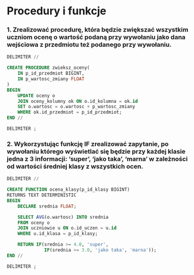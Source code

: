 # Procedury i funkcje

### 1. Zrealizować procedurę, która będzie zwiększać wszystkim uczniom ocenę o wartość podaną przy wywołaniu jako dana wejściowa z przedmiotu też podanego przy wywołaniu.

```sql
DELIMITER //

CREATE PROCEDURE zwieksz_oceny(
    IN p_id_przedmiot BIGINT,
    IN p_wartosc_zmiany FLOAT
)
BEGIN
    UPDATE oceny o
    JOIN oceny_kolumny ok ON o.id_kolumna = ok.id
    SET o.wartosc = o.wartosc + p_wartosc_zmiany
    WHERE ok.id_przedmiot = p_id_przedmiot;
END //

DELIMITER ;
```

### 2. Wykorzystując funkcję IF zrealizować zapytanie, po wywołaniu którego wyświetlać się będzie przy każdej klasie jedna z 3 informacji: ‘super’, ‘jako taka’, ‘marna’ w zależności od wartości średniej klasy z wszystkich ocen.

```sql
DELIMITER //

CREATE FUNCTION ocena_klasy(p_id_klasy BIGINT)
RETURNS TEXT DETERMINISTIC
BEGIN
    DECLARE srednia FLOAT;

    SELECT AVG(o.wartosc) INTO srednia
    FROM oceny o
    JOIN uczniowie u ON o.id_uczen = u.id
    WHERE u.id_klasa = p_id_klasy;

    RETURN IF(srednia >= 4.0, 'super',
              IF(srednia >= 3.0, 'jako taka', 'marna'));
END //

DELIMITER ;
```
